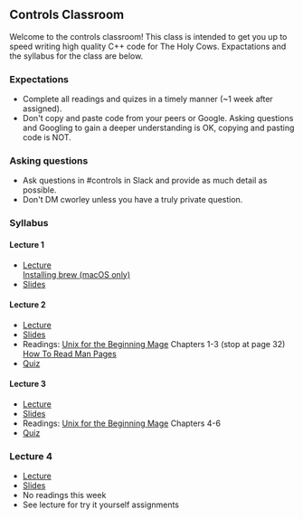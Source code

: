## Controls Classroom
Welcome to the controls classroom! This class is intended to get you up to speed writing high quality C++ code for The Holy Cows. Expactations and the syllabus for the class are below.

### Expectations
* Complete all readings and quizes in a timely manner (~1 week after assigned).
* Don't copy and paste code from your peers or Google. Asking questions and Googling to gain a deeper understanding is OK, copying and pasting code is NOT.


### Asking questions
* Ask questions in #controls in Slack and provide as much detail as possible.
* Don't DM cworley unless you have a truly private question.

### Syllabus
#### Lecture 1
* [Lecture](https://www.youtube.com/watch?v=x5PUrgT05J4)<br>[Installing brew (macOS only)](https://www.youtube.com/watch?v=qvzcqUv3YQ4)
* [Slides](https://drive.google.com/open?id=14sS9P_2OzlcaXug1fmXTG5ahcQq5me_Xj9O8hViNcyY)

#### Lecture 2
* [Lecture](https://www.youtube.com/watch?v=DdiRCN_C8Ik)
* [Slides](https://drive.google.com/open?id=1frRd5mT8WvX-Xm3rLWbLRtidpi7fkPg9tq_iDBH9oWg)
* Readings: [Unix for the Beginning Mage](http://unixmages.com/wp-content/uploads/2018/12/ufbm.pdf) Chapters 1-3 (stop at page 32)<br>[How To Read Man Pages](https://www.cs.mcgill.ca/~guide/help/man.html)
* [Quiz](https://forms.gle/513xd9rdPesYPVDf8)

#### Lecture 3
* [Lecture](https://www.youtube.com/watch?v=ucxp_k0_Kyc)
* [Slides](https://docs.google.com/presentation/d/1P7uaEyvH7RRKebfM_cY7waYE12VchtwHsb_1fN4ii84/edit?usp=sharing)
* Readings: [Unix for the Beginning Mage](http://unixmages.com/wp-content/uploads/2018/12/ufbm.pdf) Chapters 4-6
* [Quiz](https://forms.gle/LExjPajPyHFdQuFM7)

### Lecture 4
* [Lecture](https://www.youtube.com/watch?v=kOaLSE9aD4w)
* [Slides](https://docs.google.com/presentation/d/128-qDMPwSbfDOfkFa5oR9c6wVklaOMLnAcaPjuyUmE8/edit?usp=sharing)
* No readings this week
* See lecture for try it yourself assignments

